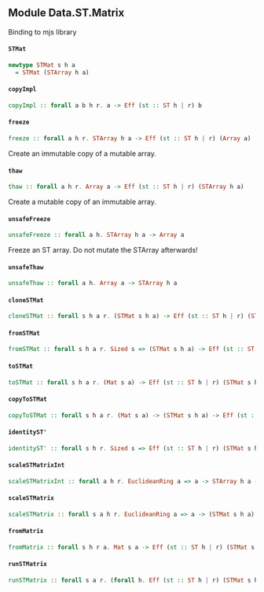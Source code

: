 ## Module Data.ST.Matrix

Binding to mjs library

#### `STMat`

``` purescript
newtype STMat s h a
  = STMat (STArray h a)
```

#### `copyImpl`

``` purescript
copyImpl :: forall a b h r. a -> Eff (st :: ST h | r) b
```

#### `freeze`

``` purescript
freeze :: forall a h r. STArray h a -> Eff (st :: ST h | r) (Array a)
```

Create an immutable copy of a mutable array.

#### `thaw`

``` purescript
thaw :: forall a h r. Array a -> Eff (st :: ST h | r) (STArray h a)
```

Create a mutable copy of an immutable array.

#### `unsafeFreeze`

``` purescript
unsafeFreeze :: forall a h. STArray h a -> Array a
```

Freeze an ST array. Do not mutate the STArray afterwards!

#### `unsafeThaw`

``` purescript
unsafeThaw :: forall a h. Array a -> STArray h a
```

#### `cloneSTMat`

``` purescript
cloneSTMat :: forall s h a r. (STMat s h a) -> Eff (st :: ST h | r) (STMat s h a)
```

#### `fromSTMat`

``` purescript
fromSTMat :: forall s h a r. Sized s => (STMat s h a) -> Eff (st :: ST h | r) (Mat s a)
```

#### `toSTMat`

``` purescript
toSTMat :: forall s h a r. (Mat s a) -> Eff (st :: ST h | r) (STMat s h a)
```

#### `copyToSTMat`

``` purescript
copyToSTMat :: forall s h a r. (Mat s a) -> (STMat s h a) -> Eff (st :: ST h | r) Unit
```

#### `identityST'`

``` purescript
identityST' :: forall s h r. Sized s => Eff (st :: ST h | r) (STMat s h Number)
```

#### `scaleSTMatrixInt`

``` purescript
scaleSTMatrixInt :: forall a h r. EuclideanRing a => a -> STArray h a -> Eff (st :: ST h | r) Unit
```

#### `scaleSTMatrix`

``` purescript
scaleSTMatrix :: forall s a h r. EuclideanRing a => a -> (STMat s h a) -> Eff (st :: ST h | r) (STMat s h a)
```

#### `fromMatrix`

``` purescript
fromMatrix :: forall s h r a. Mat s a -> Eff (st :: ST h | r) (STMat s h a)
```

#### `runSTMatrix`

``` purescript
runSTMatrix :: forall s a r. (forall h. Eff (st :: ST h | r) (STMat s h a)) -> Eff r (Mat s a)
```


